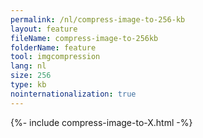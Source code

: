 ```yaml
---
permalink: /nl/compress-image-to-256-kb
layout: feature
fileName: compress-image-to-256kb
folderName: feature
tool: imgcompression
lang: nl
size: 256
type: kb
nointernationalization: true
---
```

{%- include compress-image-to-X.html -%}
      